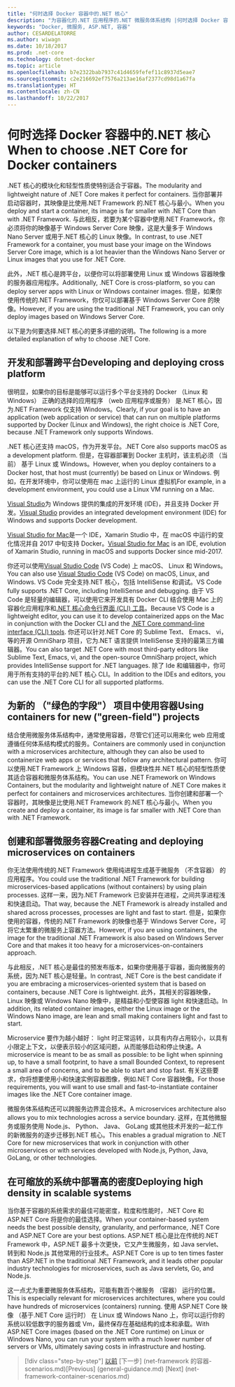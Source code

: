 ```yaml
---
title: "何时选择 Docker 容器中的.NET 核心"
description: "为容器化的.NET 应用程序的.NET 微服务体系结构 |何时选择 Docker 容器中的.NET 核心"
keywords: "Docker, 微服务, ASP.NET, 容器"
author: CESARDELATORRE
ms.author: wiwagn
ms.date: 10/18/2017
ms.prod: .net-core
ms.technology: dotnet-docker
ms.topic: article
ms.openlocfilehash: b7e2322bab7937c41d4659fefef11c8937d5eae7
ms.sourcegitcommit: c2e216692ef7576a213ae16af2377cd98d1a67fa
ms.translationtype: HT
ms.contentlocale: zh-CN
ms.lasthandoff: 10/22/2017
---
```

# <a name="when-to-choose-net-core-for-docker-containers"></a><span data-ttu-id="a1185-104">何时选择 Docker 容器中的.NET 核心</span><span class="sxs-lookup"><span data-stu-id="a1185-104">When to choose .NET Core for Docker containers</span></span>

<span data-ttu-id="a1185-105">.NET 核心的模块化和轻型性质使特别适合于容器。</span><span class="sxs-lookup"><span data-stu-id="a1185-105">The modularity and lightweight nature of .NET Core makes it perfect for containers.</span></span> <span data-ttu-id="a1185-106">当你部署并启动容器时，其映像是比使用.NET Framework 的.NET 核心与最小。</span><span class="sxs-lookup"><span data-stu-id="a1185-106">When you deploy and start a container, its image is far smaller with .NET Core than with .NET Framework.</span></span> <span data-ttu-id="a1185-107">与此相反，若要为某个容器中使用.NET Framework，你必须将你的映像基于 Windows Server Core 映像，这是大量多于 Windows Nano Server 或用于.NET 核心的 Linux 映像。</span><span class="sxs-lookup"><span data-stu-id="a1185-107">In contrast, to use .NET Framework for a container, you must base your image on the Windows Server Core image, which is a lot heavier than the Windows Nano Server or Linux images that you use for .NET Core.</span></span>

<span data-ttu-id="a1185-108">此外，.NET 核心是跨平台，以便你可以将部署使用 Linux 或 Windows 容器映像的服务器应用程序。</span><span class="sxs-lookup"><span data-stu-id="a1185-108">Additionally, .NET Core is cross-platform, so you can deploy server apps with Linux or Windows container images.</span></span> <span data-ttu-id="a1185-109">但是，如果你使用传统的.NET Framework，你仅可以部署基于 Windows Server Core 的映像。</span><span class="sxs-lookup"><span data-stu-id="a1185-109">However, if you are using the traditional .NET Framework, you can only deploy images based on Windows Server Core.</span></span>

<span data-ttu-id="a1185-110">以下是为何要选择.NET 核心的更多详细的说明。</span><span class="sxs-lookup"><span data-stu-id="a1185-110">The following is a more detailed explanation of why to choose .NET Core.</span></span>

## <a name="developing-and-deploying-cross-platform"></a><span data-ttu-id="a1185-111">开发和部署跨平台</span><span class="sxs-lookup"><span data-stu-id="a1185-111">Developing and deploying cross platform</span></span>

<span data-ttu-id="a1185-112">很明显，如果你的目标是能够可以运行多个平台支持的 Docker （Linux 和 Windows） 正确的选择的应用程序 （web 应用程序或服务） 是.NET 核心，因为.NET Framework 仅支持 Windows。</span><span class="sxs-lookup"><span data-stu-id="a1185-112">Clearly, if your goal is to have an application (web application or service) that can run on multiple platforms supported by Docker (Linux and Windows), the right choice is .NET Core, because .NET Framework only supports Windows.</span></span>

<span data-ttu-id="a1185-113">.NET 核心还支持 macOS，作为开发平台。</span><span class="sxs-lookup"><span data-stu-id="a1185-113">.NET Core also supports macOS as a development platform.</span></span> <span data-ttu-id="a1185-114">但是，在容器部署到 Docker 主机时，该主机必须 （当前） 基于 Linux 或 Windows。</span><span class="sxs-lookup"><span data-stu-id="a1185-114">However, when you deploy containers to a Docker host, that host must (currently) be based on Linux or Windows.</span></span> <span data-ttu-id="a1185-115">例如，在开发环境中，你可以使用在 mac 上运行的 Linux 虚拟机</span><span class="sxs-lookup"><span data-stu-id="a1185-115">For example, in a development environment, you could use a Linux VM running on a Mac.</span></span>

<span data-ttu-id="a1185-116">[Visual Studio](https://www.visualstudio.com/)为 Windows 提供的集成的开发环境 (IDE)，并且支持 Docker 开发。</span><span class="sxs-lookup"><span data-stu-id="a1185-116">[Visual Studio](https://www.visualstudio.com/) provides an integrated development environment (IDE) for Windows and supports Docker development.</span></span> 

<span data-ttu-id="a1185-117">[Visual Studio for Mac](https://www.visualstudio.com/vs/visual-studio-mac/)是一个 IDE，Xamarin Studio 中，在 macOS 中运行的变化情况并自 2017 中旬支持 Docker。</span><span class="sxs-lookup"><span data-stu-id="a1185-117">[Visual Studio for Mac](https://www.visualstudio.com/vs/visual-studio-mac/) is an IDE, evolution of Xamarin Studio, running in macOS and supports Docker since mid-2017.</span></span>

<span data-ttu-id="a1185-118">你还可以使用[Visual Studio Code](https://code.visualstudio.com/) (VS Code) 上 macOS、 Linux 和 Windows。</span><span class="sxs-lookup"><span data-stu-id="a1185-118">You can also use [Visual Studio Code](https://code.visualstudio.com/) (VS Code) on macOS, Linux, and Windows.</span></span> <span data-ttu-id="a1185-119">VS Code 完全支持.NET 核心，包括 IntelliSense 和调试。</span><span class="sxs-lookup"><span data-stu-id="a1185-119">VS Code fully supports .NET Core, including IntelliSense and debugging.</span></span> <span data-ttu-id="a1185-120">由于 VS Code 是轻量的编辑器，可以使用它来开发具有 Docker CLI 结合使用 Mac 上的容器化应用程序和[.NET 核心命令行界面 (CLI) 工具](https://docs.microsoft.com/dotnet/core/tools/?tabs=netcore2x)。</span><span class="sxs-lookup"><span data-stu-id="a1185-120">Because VS Code is a lightweight editor, you can use it to develop containerized apps on the Mac in conjunction with the Docker CLI and the [.NET Core command-line interface (CLI) tools](https://docs.microsoft.com/dotnet/core/tools/?tabs=netcore2x).</span></span> <span data-ttu-id="a1185-121">你还可以针对.NET Core 的 Sublime Text、 Emacs、 vi，等的开源 OmniSharp 项目，它为.NET 语言提供 IntelliSense 支持的最第三方编辑器。</span><span class="sxs-lookup"><span data-stu-id="a1185-121">You can also target .NET Core with most third-party editors like Sublime Text, Emacs, vi, and the open-source OmniSharp project, which provides IntelliSense support for .NET languages.</span></span> <span data-ttu-id="a1185-122">除了 Ide 和编辑器中，你可用于所有支持的平台的.NET 核心 CLI。</span><span class="sxs-lookup"><span data-stu-id="a1185-122">In addition to the IDEs and editors, you can use the .NET Core CLI for all supported platforms.</span></span>

## <a name="using-containers-for-new-green-field-projects"></a><span data-ttu-id="a1185-123">为新的 （"绿色的字段"） 项目中使用容器</span><span class="sxs-lookup"><span data-stu-id="a1185-123">Using containers for new ("green-field") projects</span></span>

<span data-ttu-id="a1185-124">结合使用微服务体系结构中，通常使用容器，尽管它们还可以用来化 web 应用或遵循任何体系结构模式的服务。</span><span class="sxs-lookup"><span data-stu-id="a1185-124">Containers are commonly used in conjunction with a microservices architecture, although they can also be used to containerize web apps or services that follow any architectural pattern.</span></span> <span data-ttu-id="a1185-125">你可以使用.NET Framework 上 Windows 容器，但模块性并.NET 核心的轻型性质使其适合容器和微服务体系结构。</span><span class="sxs-lookup"><span data-stu-id="a1185-125">You can use .NET Framework on Windows Containers, but the modularity and lightweight nature of .NET Core makes it perfect for containers and microservices architectures.</span></span> <span data-ttu-id="a1185-126">当你创建和部署一个容器时，其映像是比使用.NET Framework 的.NET 核心与最小。</span><span class="sxs-lookup"><span data-stu-id="a1185-126">When you create and deploy a container, its image is far smaller with .NET Core than with .NET Framework.</span></span>

## <a name="creating-and-deploying-microservices-on-containers"></a><span data-ttu-id="a1185-127">创建和部署微服务容器</span><span class="sxs-lookup"><span data-stu-id="a1185-127">Creating and deploying microservices on containers</span></span>

<span data-ttu-id="a1185-128">你无法使用传统的.NET Framework 使用纯进程生成基于微服务 （不含容器） 的应用程序。</span><span class="sxs-lookup"><span data-stu-id="a1185-128">You could use the traditional .NET Framework for building microservices-based applications (without containers) by using plain processes.</span></span> <span data-ttu-id="a1185-129">这样一来，因为.NET Framework 已安装并在进程，之间共享进程浅和快速启动。</span><span class="sxs-lookup"><span data-stu-id="a1185-129">That way, because the .NET Framework is already installed and shared across processes, processes are light and fast to start.</span></span> <span data-ttu-id="a1185-130">但是，如果你使用的容器，传统的.NET Framework 的映像也基于 Windows Server Core，可将它太繁重的微服务上容器方法。</span><span class="sxs-lookup"><span data-stu-id="a1185-130">However, if you are using containers, the image for the traditional .NET Framework is also based on Windows Server Core and that makes it too heavy for a microservices-on-containers approach.</span></span>

<span data-ttu-id="a1185-131">与此相反，.NET 核心是最佳的预发布版本，如果你使用基于容器，面向微服务的系统，因为.NET 核心是轻量。</span><span class="sxs-lookup"><span data-stu-id="a1185-131">In contrast, .NET Core is the best candidate if you are embracing a microservices-oriented system that is based on containers, because .NET Core is lightweight.</span></span> <span data-ttu-id="a1185-132">此外，其相关的容器映像，Linux 映像或 Windows Nano 映像中，是精益和小型使容器 light 和快速启动。</span><span class="sxs-lookup"><span data-stu-id="a1185-132">In addition, its related container images, either the Linux image or the Windows Nano image, are lean and small making containers light and fast to start.</span></span>

<span data-ttu-id="a1185-133">Microservice 要作为越小越好： light 时正常运转，以具有内存占用较小，以具有小限定上下文，以便表示较小的区域问题，从而能够启动和停止快速。</span><span class="sxs-lookup"><span data-stu-id="a1185-133">A microservice is meant to be as small as possible: to be light when spinning up, to have a small footprint, to have a small Bounded Context, to represent a small area of concerns, and to be able to start and stop fast.</span></span> <span data-ttu-id="a1185-134">有关这些要求，你将想要使用小和快速实例容器图像，例如.NET Core 容器映像。</span><span class="sxs-lookup"><span data-stu-id="a1185-134">For those requirements, you will want to use small and fast-to-instantiate container images like the .NET Core container image.</span></span>

<span data-ttu-id="a1185-135">微服务体系结构还可以跨服务边界混合技术。</span><span class="sxs-lookup"><span data-stu-id="a1185-135">A microservices architecture also allows you to mix technologies across a service boundary.</span></span> <span data-ttu-id="a1185-136">这样，在其他微服务或服务使用 Node.js、 Python、 Java、 GoLang 或其他技术开发的一起工作的新微服务的逐步迁移到.NET 核心。</span><span class="sxs-lookup"><span data-stu-id="a1185-136">This enables a gradual migration to .NET Core for new microservices that work in conjunction with other microservices or with services developed with Node.js, Python, Java, GoLang, or other technologies.</span></span>

## <a name="deploying-high-density-in-scalable-systems"></a><span data-ttu-id="a1185-137">在可缩放的系统中部署高的密度</span><span class="sxs-lookup"><span data-stu-id="a1185-137">Deploying high density in scalable systems</span></span>

<span data-ttu-id="a1185-138">当你基于容器的系统需求的最佳可能密度，粒度和性能时，.NET Core 和 ASP.NET Core 将是你的最佳选择。</span><span class="sxs-lookup"><span data-stu-id="a1185-138">When your container-based system needs the best possible density, granularity, and performance, .NET Core and ASP.NET Core are your best options.</span></span> <span data-ttu-id="a1185-139">ASP.NET 核心是比在传统的.NET Framework 中，ASP.NET 最多十次更快，它又产生微服务，如 Java servlet、 转到和 Node.js 其他常用的行业技术。</span><span class="sxs-lookup"><span data-stu-id="a1185-139">ASP.NET Core is up to ten times faster than ASP.NET in the traditional .NET Framework, and it leads other popular industry technologies for microservices, such as Java servlets, Go, and Node.js.</span></span>

<span data-ttu-id="a1185-140">这一点尤为重要微服务体系结构，可能有数百个微服务 （容器） 运行的位置。</span><span class="sxs-lookup"><span data-stu-id="a1185-140">This is especially relevant for microservices architectures, where you could have hundreds of microservices (containers) running.</span></span> <span data-ttu-id="a1185-141">使用 ASP.NET Core 映像 （基于.NET Core 运行时） 在 Linux 或 Windows Nano 上，你可以运行你的系统以较低数字的服务器或 Vm，最终保存在基础结构的成本和承载。</span><span class="sxs-lookup"><span data-stu-id="a1185-141">With ASP.NET Core images (based on the .NET Core runtime) on Linux or Windows Nano, you can run your system with a much lower number of servers or VMs, ultimately saving costs in infrastructure and hosting.</span></span>


>[!div class="step-by-step"]
<span data-ttu-id="a1185-142">[以前](常规-guidance.md) [下一步] (net-framework 的容器-scenarios.md)</span><span class="sxs-lookup"><span data-stu-id="a1185-142">[Previous] (general-guidance.md) [Next] (net-framework-container-scenarios.md)</span></span>
